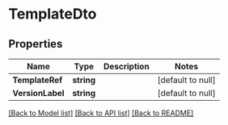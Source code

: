 # TemplateDto

## Properties
Name | Type | Description | Notes
------------ | ------------- | ------------- | -------------
**TemplateRef** | **string** |  | [default to null]
**VersionLabel** | **string** |  | [default to null]

[[Back to Model list]](../README.md#documentation-for-models) [[Back to API list]](../README.md#documentation-for-api-endpoints) [[Back to README]](../README.md)

